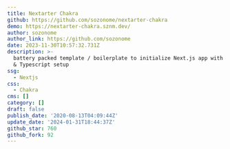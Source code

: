 ```yaml
---
title: Nextarter Chakra
github: https://github.com/sozonome/nextarter-chakra
demo: https://nextarter-chakra.sznm.dev/
author: sozonome
author_link: https://github.com/sozonome
date: 2023-11-30T10:57:32.731Z
description: >-
  battery packed template / boilerplate to initialize Next.js app with Chakra UI
  & Typescript setup
ssg:
  - Nextjs
css:
  - Chakra
cms: []
category: []
draft: false
publish_date: '2020-08-13T04:09:44Z'
update_date: '2024-01-31T18:44:37Z'
github_star: 760
github_fork: 92
---
```

